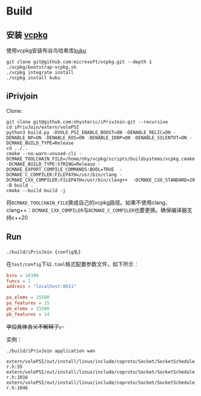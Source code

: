 # Build

## 安装 [vcpkg](https://github.com/microsoft/vcpkg)

使用vcpkg安装布谷鸟哈希库[kuku](https://github.com/microsoft/Kuku)

```shell
git clone git@github.com:microsoft/vcpkg.git --depth 1
./vcpkg/bootstrap-vcpkg.sh
./vcpkg integrate install
./vcpkg install kuku
```

## iPrivjoin

Clone:

```shell
git clone git@github.com:nhysteric/iPrivJoin.git --recursive
cd iPrivJoin/extern/volePSI
python3 build.py -DVOLE_PSI_ENABLE_BOOST=ON -DENABLE_RELIC=ON -DENABLE_NP=ON -DENABLE_KOS=ON -DENABLE_IKNP=ON -DENABLE_SILENTOT=ON -DCMAKE_BUILD_TYPE=Release
cd ../..
cmake --no-warn-unused-cli -DCMAKE_TOOLCHAIN_FILE=/home/nhy/vcpkg/scripts/buildsystems/vcpkg.cmake  -DCMAKE_BUILD_TYPE:STRING=Release -DCMAKE_EXPORT_COMPILE_COMMANDS:BOOL=TRUE  -DCMAKE_C_COMPILER:FILEPATH=/usr/bin/clang -DCMAKE_CXX_COMPILER:FILEPATH=/usr/bin/clang++  -DCMAKE_CXX_STANDARD=20 -B build .
cmake --build build -j
```

将`DCMAKE_TOOLCHAIN_FILE`换成自己的vcpkg路径。如果不使用clang、clang++：`DCMAKE_CXX_COMPILER`与`DCMAKE_C_COMPILER`也要更换。确保编译器支持c++20

## Run

```shell
./build/iPrivJoin {config名}
```

在`test/config`下以`.toml`格式配置参数文件，如下所示：

```toml
bins = 16384
funcs = 2
address = "localhost:8011"

pa_elems = 15500
pa_features = 15
pb_elems = 15500
pb_features = 14
```

 ~~字段具体含义不解释了。~~

 实例：

 ```shell
 ./build/iPrivJoin application wan
 ``` 

 

`extern/volePSI/out/install/linux/include/coproto/Socket/SocketScheduler.h:55`
`extern/volePSI/out/install/linux/include/coproto/Socket/SocketScheduler.h:1016`
`extern/volePSI/out/install/linux/include/coproto/Socket/SocketScheduler.h:1046`